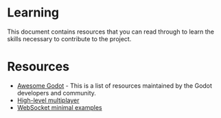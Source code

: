 # Learning
This document contains resources that you can read through to learn the skills necessary to contribute to the project.

# Resources
* [Awesome Godot](https://github.com/godotengine/awesome-godot/blob/master/README.md) - This is a list of resources maintained by the Godot developers and community.
* [High-level multiplayer](https://docs.godotengine.org/en/3.4/tutorials/networking/high_level_multiplayer.html)
* [WebSocket minimal examples](https://docs.godotengine.org/en/stable/tutorials/networking/websocket.html)
